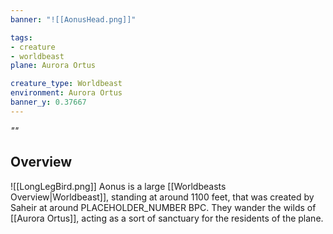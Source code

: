 ```yaml
---
banner: "![[AonusHead.png]]"

tags:
- creature
- worldbeast
plane: Aurora Ortus

creature_type: Worldbeast
environment: Aurora Ortus
banner_y: 0.37667
---
```

*""*
## Overview
<span class="rightimg"><span class="smallimg"> ![[LongLegBird.png]] </span></span>Aonus is a large [[Worldbeasts Overview|Worldbeast]], standing at around 1100 feet, that was created by Saheir at around PLACEHOLDER_NUMBER BPC. They wander the wilds of [[Aurora Ortus]], acting as a sort of sanctuary for the residents of the plane.